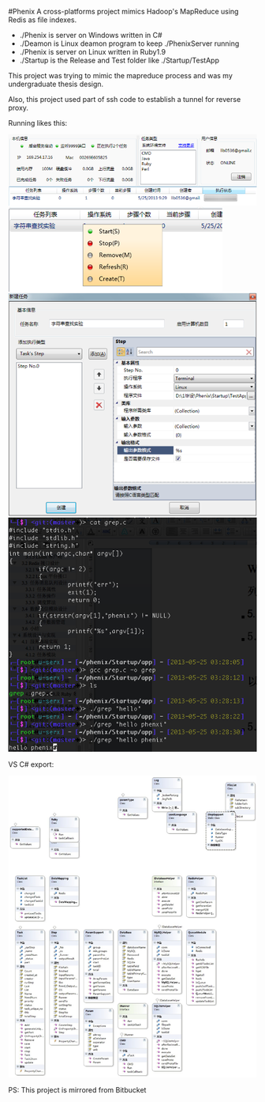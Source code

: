 ﻿#Phenix
A cross-platforms project mimics Hadoop's MapReduce using Redis as file indexes.

- ./Phenix is server on Windows written in C#
- ./Deamon is Linux deamon program to keep ./PhenixServer running
- ./Phenix is server on Linux written in Ruby1.9
- ./Startup is the Release and Test folder like ./Startup/TestApp

This project was trying to mimic the mapreduce process and was my undergraduate thesis design.

Also, this project used part of ssh code to establish a tunnel for reverse proxy.

Running likes this:

![windows1](./images/4.png)
![windows2](./images/5.png)
![windows dialog](./images/2.png)
![linux](./images/3.png)

VS C# export:

![](./images/1.jpg)



PS: This project is mirrored from Bitbucket
